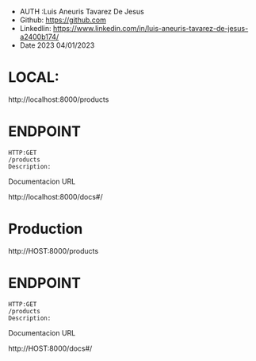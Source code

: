 - AUTH :Luis Aneuris Tavarez De Jesus
- Github: https://github.com
- Linkedlin: https://www.linkedin.com/in/luis-aneuris-tavarez-de-jesus-a2400b174/
- Date 2023 04/01/2023

# LOCAL:

http://localhost:8000/products

# ENDPOINT

    HTTP:GET
    /products
    Description:

Documentacion URL

http://localhost:8000/docs#/

# Production

http://HOST:8000/products

# ENDPOINT

    HTTP:GET
    /products
    Description:

Documentacion URL

http://HOST:8000/docs#/
